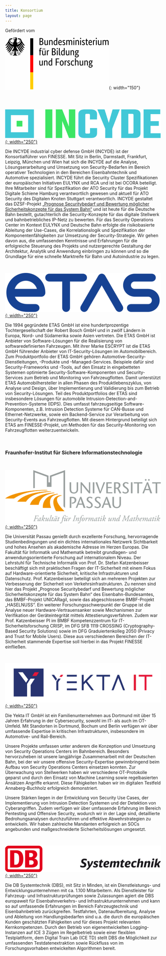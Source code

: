 ```yaml
---
title: Konsortium
layout: page
---
```


Gefördert vom

![Bundesministerium für Bildung und Forschung](assets/images/logos/BMBF.svg){: width="150"}

<br>
<br>

[![INCYDE Logo](assets/images/logos/INCYDE.svg){: width="250"}](https://incyde.com)

Die INCYDE industrial cyber defense GmbH (INCYDE) ist der Konsortialführer von FINESSE.
Mit Sitz in Berlin, Darmstadt, Frankfurt, Leipzig, München und Wien hat sich die INCYDE auf die Analyse, Lösungserarbeitung und Umsetzung von Security-Bedarfen im Bereich operativer Technologien in den Bereichen Eisenbahntechnik und Automotive spezialisiert.
INCYDE führt die Security Cluster Spezifikationen der europäischen Initiativen EULYNX und RCA und ist bei OCORA beteiligt.
Ihre Mitarbeiter sind für Spezifikation der ATO Security für das Projekt Digitale Schiene Hamburg verantwortlich gewesen und aktuell für ATO Security des Digitalen Knoten Stuttgart verantwortlich.
INCYDE gestaltet das DZSF-Projekt [„Prognose Securitybedarf und Bewertung möglicher Sicherheitskonzepte für das System Bahn“](https://www.dzsf.bund.de/SharedDocs/Standardartikel/DZSF/Projekte/Projekt_49_Securitybedarf.html) und ist heute für die Deutsche Bahn bestellt, gutachterlich die Security-Konzepte für das digitale Stellwerk und bahnbetriebliches IP-Netz zu bewerten.
Für das Security Operations Center im Kontext EULYNX und Deutsche Bahn erfolgte die risikobasierte Ableitung der Use-Cases, die Korrelationslogik und Spezifikation der Komponentenfähigkeiten zur Umsetzung der Security-Strategie.
Wir gehen davon aus, die umfassenden Kenntnisse und Erfahrungen für die erfolgreiche Steuerung des Projekts und nutzergerechte Gestaltung der Architektur, Analytik und Anwendung einbringen zu können und so die Grundlage für eine schnelle Marktreife für Bahn und Autoindustrie zu legen.

<br>

[![ETAS Logo](assets/images/logos/ETAS.svg){: width="250"}](https://www.etas.com)

Die 1994 gegründete ETAS GmbH ist eine hundertprozentige Tochtergesellschaft der Robert Bosch GmbH und in zwölf Ländern in Europa, Nord- und Südamerika sowie Asien vertreten.
Die ETAS GmbH ist Anbieter von Software-Lösungen für die Realisierung von softwaredefinierten Fahrzeugen.
Mit ihrer Marke ESCRYPT ist die ETAS GmbH führender Anbieter von IT-Security-Lösungen im Automobilbereich.
Zum Produktportfolio der ETAS GmbH gehören Automotive-Security-Dienstleitungen, -Produkte und -Managed-Services.
Beispiele dafür sind Security-Frameworks und -Tools, auf den Einsatz in eingebetteten Systemen optimierte Security-Software-Komponenten und Security-Services zum Betrieb und Monitoring von Fahrzeugflotten.
Damit unterstützt ETAS Automobilhersteller in allen Phasen des Produktlebenszyklus, von Analyse und Design, über Implementierung und Validierung bis zum Betrieb von Security-Lösungen. Teil des Produktportfolios der ETAS sind insbesondere Lösungen für automobile Intrusion-Detection-and-Prevention-Systeme (IDPS).
Dies umfasst fahrzeugseitige Software-Komponenten, z.B. Intrusion Detection Systeme für CAN-Busse und Ethernet-Netzwerke, sowie ein Backend-Service zur Verarbeitung von Security-Events aus Fahrzeugflotten. Mit diesem Hintergrund beteiligt sich ETAS am FINESSE-Projekt, um Methoden für das Security-Monitoring von Fahrzeugflotten weiterzuentwickeln.

<br>

### Fraunhofer-Institut für Sichere Informationstechnologie

<br>

[![Uni Passau Logo](assets/images/logos/Uni_Passau.png){: width="250"}](https://www.fim.uni-passau.de/technische-informatik/)

Die Universität Passau genießt durch exzellente Forschung, hervorragende Studienbedingungen und ein dichtes internationales Netzwerk Sichtbarkeit und hohes Ansehen als akademische Adresse im Herzen Europas.
Die Fakultät für Informatik und Mathematik betreibt grundlagen- und anwendungsorientierte Forschung auf internationalem Niveau.
Der Lehrstuhl für Technische Informatik von Prof. Dr. Stefan Katzenbeisser beschäftigt sich mit praktischen Fragen der IT-Sicherheit mit einem Fokus auf Hardware-orientierte Sicherheit, kritische Infrastrukturen und Datenschutz.
Prof. Katzenbeisser beteiligt sich an mehreren Projekten zur Verbesserung der Sicherheit von Verkehrsinfrastrukturen.
Zu nennen sind hier das Projekt „Prognose Securitybedarf und Bewertung möglicher Sicherheitskonzepte für das System Bahn“ des Eisenbahn-Bundesamtes, das BMBF-Projekt UNICARagil, sowie das abgeschlossene BMBF-Projekt „HASELNUSS“.
Ein weiterer Forschungsschwerpunkt der Gruppe ist die Analyse neuer Hardware-Vertrauensanker sowie Mechanismen zur Verifikation der Geräteintegrität mittels Attestierungsverfahren.
Zudem war Prof. Katzenbeisser PI im BMBF Kompetenzzentrum für IT-Sicherheitsforschung CRISP, im DFG SFB 1119 CROSSING (Cryptography-Based Security Solutions) sowie im DFG Graduiertenkolleg 2050 (Privacy and Trust for Mobile Users).
Diese aus verschiedenen Bereichen der IT-Sicherheit stammende Expertise soll hierbei in das Projekt FINESSE einfließen.

<br>

[![Yekta IT Logo](assets/images/logos/YEKTA_IT.png){: width="250"}](https://yekta-it.de/)

Die Yekta IT GmbH ist ein Familienunternehmen aus Dortmund mit über 15 Jahren Erfahrung in der Cybersecurity, sowohl im IT- als auch im OT-Umfeld.
Mit Standorten in Dortmund, Bochum und Berlin verfügen wir über umfassende Expertise in kritischen Infrastrukturen, insbesondere im Automotive- und Rail-Bereich.

Unsere Projekte umfassen unter anderem die Konzeption und Umsetzung von Security Operations Centers im Bahnbereich.
Besonders hervorzuheben ist unsere langjährige Zusammenarbeit mit der Deutschen Bahn, bei der wir unsere offensive Security-Expertise gewinnbringend beim Aufbau von Security Operations Centers einsetzen konnten.
Zur Überwachung von Stellwerken haben wir verschiedene OT-Protokolle geparst und durch den Einsatz von Machine Learning sowie regelbasierten Ansätzen Angriffe erkannt.
Diese Fähigkeiten haben wir im digitalen Testfeld Annaberg-Buchholz erfolgreich demonstriert.

Unsere Stärken liegen in der Entwicklung von Security Use Cases, der Implementierung von Intrusion Detection Systemen und der Detektion von Cyberangriffen.
Zudem verfügen wir über umfassende Erfahrung im Bereich Pentesting und Offensive Security, wodurch wir in der Lage sind, detaillierte Bedrohungsanalysen durchzuführen und effektive Abwehrstrategien zu entwickeln.
Wir haben zahlreiche Mandanten erfolgreich an SOCs angebunden und maßgeschneiderte Sicherheitslösungen umgesetzt.

<br>

[![DB Systemtechnik Logo](assets/images/logos/DB_Systemtechnik.jpg){: width="250"}](http://www.db-systemtechnik.de/)

Die DB Systemtechnik (DBS), mit Sitz in Minden, ist ein Dienstleistungs- und Entwicklungsunternehmen mit ca. 1.100 Mitarbeitern.
Als Dienstleister für Fahrzeug- und Infrastrukturprüfungen sowie Zulassungen agiert die DBS europaweit für Eisenbahnverkehrs- und Infrastrukturunternehmen und kann so auf umfassende Erfahrungen im Bereich Fahrzeugtechnik und Eisenbahnbetrieb zurückgreifen.
Testfahrten, Datenaufbereitung, Analyse und Ableitung von Handlungsbedarfen sind u.a. die durch die europäischen Kunden geschätzten Fähigkeiten und für dieses Projekt relevanten Kernkompetenzen.
Durch den Betrieb von eigenentwickelten Logging-Instanzen auf ICE 3 Zügen im Regelbetrieb sowie einer flexiblen Testplattform, dem Digital Train Lab (ICE TD) stellt DBS die Möglichkeit zur umfassenden Testdatenextraktion sowie Rückfluss von im Forschungsvorhaben entwickelten Algorithmen bereit.
